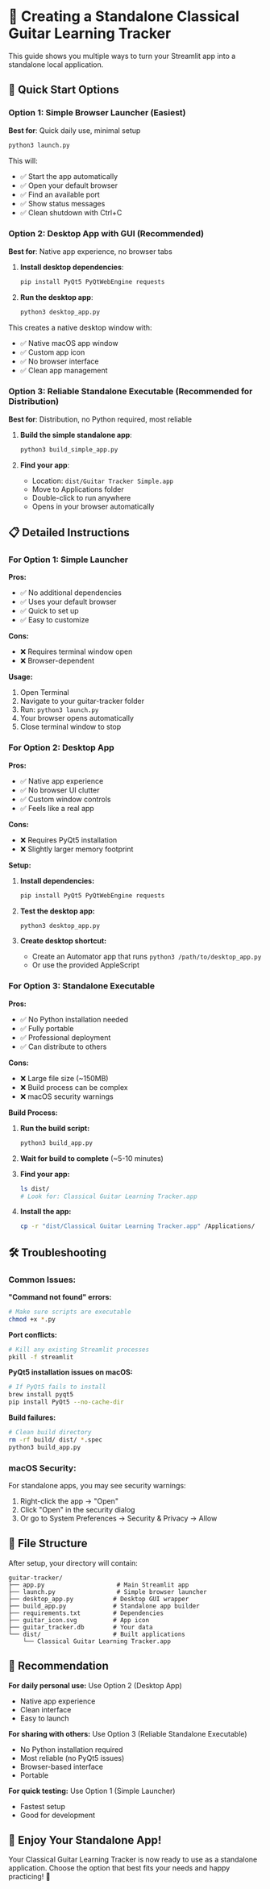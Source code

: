# 🎸 Creating a Standalone Classical Guitar Learning Tracker

This guide shows you multiple ways to turn your Streamlit app into a standalone local application.

## 🚀 Quick Start Options

### Option 1: Simple Browser Launcher (Easiest)
**Best for**: Quick daily use, minimal setup

```bash
python3 launch.py
```

This will:
- ✅ Start the app automatically
- ✅ Open your default browser
- ✅ Find an available port
- ✅ Show status messages
- ✅ Clean shutdown with Ctrl+C

### Option 2: Desktop App with GUI (Recommended)
**Best for**: Native app experience, no browser tabs

1. **Install desktop dependencies**:
   ```bash
   pip install PyQt5 PyQtWebEngine requests
   ```

2. **Run the desktop app**:
   ```bash
   python3 desktop_app.py
   ```

This creates a native desktop window with:
- ✅ Native macOS app window
- ✅ Custom app icon
- ✅ No browser interface
- ✅ Clean app management

### Option 3: Reliable Standalone Executable (Recommended for Distribution)
**Best for**: Distribution, no Python required, most reliable

1. **Build the simple standalone app**:
   ```bash
   python3 build_simple_app.py
   ```

2. **Find your app**:
   - Location: `dist/Guitar Tracker Simple.app`
   - Move to Applications folder
   - Double-click to run anywhere
   - Opens in your browser automatically

## 📋 Detailed Instructions

### For Option 1: Simple Launcher

**Pros:**
- ✅ No additional dependencies
- ✅ Uses your default browser
- ✅ Quick to set up
- ✅ Easy to customize

**Cons:**
- ❌ Requires terminal window open
- ❌ Browser-dependent

**Usage:**
1. Open Terminal
2. Navigate to your guitar-tracker folder
3. Run: `python3 launch.py`
4. Your browser opens automatically
5. Close terminal window to stop

### For Option 2: Desktop App

**Pros:**
- ✅ Native app experience
- ✅ No browser UI clutter
- ✅ Custom window controls
- ✅ Feels like a real app

**Cons:**
- ❌ Requires PyQt5 installation
- ❌ Slightly larger memory footprint

**Setup:**
1. **Install dependencies:**
   ```bash
   pip install PyQt5 PyQtWebEngine requests
   ```

2. **Test the desktop app:**
   ```bash
   python3 desktop_app.py
   ```

3. **Create desktop shortcut:**
   - Create an Automator app that runs `python3 /path/to/desktop_app.py`
   - Or use the provided AppleScript

### For Option 3: Standalone Executable

**Pros:**
- ✅ No Python installation needed
- ✅ Fully portable
- ✅ Professional deployment
- ✅ Can distribute to others

**Cons:**
- ❌ Large file size (~150MB)
- ❌ Build process can be complex
- ❌ macOS security warnings

**Build Process:**
1. **Run the build script:**
   ```bash
   python3 build_app.py
   ```

2. **Wait for build to complete** (~5-10 minutes)

3. **Find your app:**
   ```bash
   ls dist/
   # Look for: Classical Guitar Learning Tracker.app
   ```

4. **Install the app:**
   ```bash
   cp -r "dist/Classical Guitar Learning Tracker.app" /Applications/
   ```

## 🛠️ Troubleshooting

### Common Issues:

**"Command not found" errors:**
```bash
# Make sure scripts are executable
chmod +x *.py
```

**Port conflicts:**
```bash
# Kill any existing Streamlit processes
pkill -f streamlit
```

**PyQt5 installation issues on macOS:**
```bash
# If PyQt5 fails to install
brew install pyqt5
pip install PyQt5 --no-cache-dir
```

**Build failures:**
```bash
# Clean build directory
rm -rf build/ dist/ *.spec
python3 build_app.py
```

### macOS Security:

For standalone apps, you may see security warnings:
1. Right-click the app → "Open"
2. Click "Open" in the security dialog
3. Or go to System Preferences → Security & Privacy → Allow

## 📁 File Structure

After setup, your directory will contain:

```
guitar-tracker/
├── app.py                    # Main Streamlit app
├── launch.py                 # Simple browser launcher
├── desktop_app.py           # Desktop GUI wrapper  
├── build_app.py             # Standalone app builder
├── requirements.txt         # Dependencies
├── guitar_icon.svg          # App icon
├── guitar_tracker.db        # Your data
└── dist/                    # Built applications
    └── Classical Guitar Learning Tracker.app
```

## 🎯 Recommendation

**For daily personal use:** Use Option 2 (Desktop App)
- Native app experience
- Clean interface
- Easy to launch

**For sharing with others:** Use Option 3 (Reliable Standalone Executable)
- No Python installation required
- Most reliable (no PyQt5 issues)
- Browser-based interface
- Portable

**For quick testing:** Use Option 1 (Simple Launcher)
- Fastest setup
- Good for development

## 🎸 Enjoy Your Standalone App!

Your Classical Guitar Learning Tracker is now ready to use as a standalone application. Choose the option that best fits your needs and happy practicing! 🎵